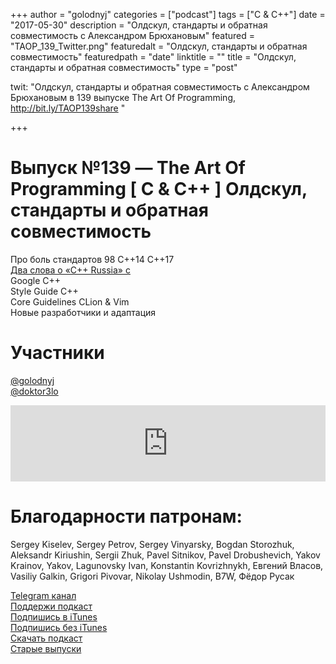 +++
author = "golodnyj"
categories = ["podcast"]
tags = ["C & C++"]
date = "2017-05-30"
description = "Олдскул, стандарты и обратная совместимость с Александром Брюхановым"
featured = "TAOP_139_Twitter.png"
featuredalt = "Олдскул, стандарты и обратная совместимость"
featuredpath = "date"
linktitle = ""
title = "Олдскул, стандарты и обратная совместимость"
type = "post"

twit: "Олдскул, стандарты и обратная совместимость с Александром Брюхановым в 139 выпуске The Art Of Programming, http://bit.ly/TAOP139share "

+++
# Выпуск №139 — The Art Of Programming [ C & C++ ] Олдскул, стандарты и обратная совместимость

Про боль стандартов 98 С++14 С++17  
[Два слова о «C++ Russia» с](http://2017.cppconf.ru)  
Google C++   
Style Guide C++  
Core Guidelines CLion & Vim  
Новые разработчики и адаптация   

# Участники
[@golodnyj](https://twitter.com/golodnyj/)  
[@doktor3lo](hhttps://twitter.com/doktor3lo)  

<iframe title="Выпуск №139 — The Art Of Programming [ C &amp; C++ ] Олдскул, стандарты и обратная совместимость" src="https://www.podbean.com/media/player/e3aq2-6b5684?from=usersite&skin=1&share=1&fonts=Helvetica&auto=0&download=1&version=1" height="122" width="100%" style="border: none;" scrolling="no" data-name="pb-iframe-player"></iframe>

# Благодарности патронам: 
Sergey Kiselev, Sergey Petrov, Sergey Vinyarsky, Bogdan Storozhuk, Aleksandr Kiriushin, Sergii Zhuk, Pavel Sitnikov, Pavel Drobushevich, Yakov Krainov, Yakov, Lagunovsky Ivan, Konstantin Kovrizhnykh, Евгений Власов, Vasiliy Galkin, Grigori Pivovar, Nikolay Ushmodin, B7W, Фёдор Русак

[Telegram канал](http://bit.ly/taoplive)  
[Поддержи подкаст](http://bit.ly/TAOPpatron)  
[Подпишись в iTunes](http://bit.ly/TAOPiTunes)  
[Подпишись без iTunes](http://bit.ly/TAOPrss)   
[Скачать подкаст](http://bit.ly/TAOP139mp3)  
[Старые выпуски](http://bit.ly/oldtaop)